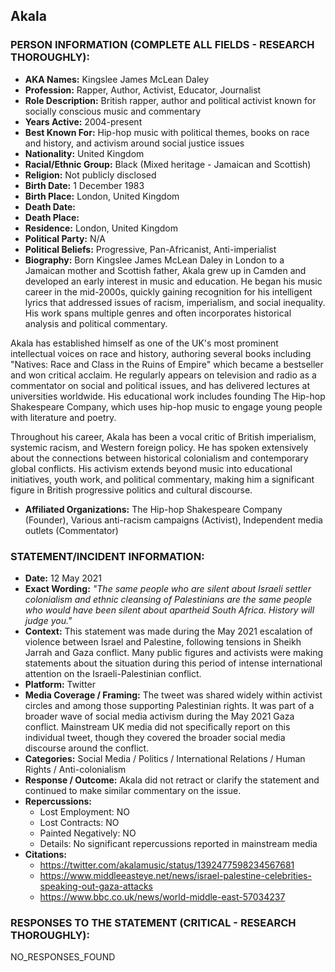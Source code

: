## Akala

### PERSON INFORMATION (COMPLETE ALL FIELDS - RESEARCH THOROUGHLY):

- **AKA Names:** Kingslee James McLean Daley
- **Profession:** Rapper, Author, Activist, Educator, Journalist
- **Role Description:** British rapper, author and political activist known for socially conscious music and commentary
- **Years Active:** 2004-present
- **Best Known For:** Hip-hop music with political themes, books on race and history, and activism around social justice issues
- **Nationality:** United Kingdom
- **Racial/Ethnic Group:** Black (Mixed heritage - Jamaican and Scottish)
- **Religion:** Not publicly disclosed
- **Birth Date:** 1 December 1983
- **Birth Place:** London, United Kingdom
- **Death Date:** 
- **Death Place:** 
- **Residence:** London, United Kingdom
- **Political Party:** N/A
- **Political Beliefs:** Progressive, Pan-Africanist, Anti-imperialist
- **Biography:** Born Kingslee James McLean Daley in London to a Jamaican mother and Scottish father, Akala grew up in Camden and developed an early interest in music and education. He began his music career in the mid-2000s, quickly gaining recognition for his intelligent lyrics that addressed issues of racism, imperialism, and social inequality. His work spans multiple genres and often incorporates historical analysis and political commentary.

Akala has established himself as one of the UK's most prominent intellectual voices on race and history, authoring several books including "Natives: Race and Class in the Ruins of Empire" which became a bestseller and won critical acclaim. He regularly appears on television and radio as a commentator on social and political issues, and has delivered lectures at universities worldwide. His educational work includes founding The Hip-hop Shakespeare Company, which uses hip-hop music to engage young people with literature and poetry.

Throughout his career, Akala has been a vocal critic of British imperialism, systemic racism, and Western foreign policy. He has spoken extensively about the connections between historical colonialism and contemporary global conflicts. His activism extends beyond music into educational initiatives, youth work, and political commentary, making him a significant figure in British progressive politics and cultural discourse.

- **Affiliated Organizations:** The Hip-hop Shakespeare Company (Founder), Various anti-racism campaigns (Activist), Independent media outlets (Commentator)

### STATEMENT/INCIDENT INFORMATION:
- **Date:** 12 May 2021
- **Exact Wording:** *"The same people who are silent about Israeli settler colonialism and ethnic cleansing of Palestinians are the same people who would have been silent about apartheid South Africa. History will judge you."*
- **Context:** This statement was made during the May 2021 escalation of violence between Israel and Palestine, following tensions in Sheikh Jarrah and Gaza conflict. Many public figures and activists were making statements about the situation during this period of intense international attention on the Israeli-Palestinian conflict.
- **Platform:** Twitter
- **Media Coverage / Framing:** The tweet was shared widely within activist circles and among those supporting Palestinian rights. It was part of a broader wave of social media activism during the May 2021 Gaza conflict. Mainstream UK media did not specifically report on this individual tweet, though they covered the broader social media discourse around the conflict.
- **Categories:** Social Media / Politics / International Relations / Human Rights / Anti-colonialism
- **Response / Outcome:** Akala did not retract or clarify the statement and continued to make similar commentary on the issue.
- **Repercussions:**
  - Lost Employment: NO
  - Lost Contracts: NO
  - Painted Negatively: NO
  - Details: No significant repercussions reported in mainstream media
- **Citations:** 
  - https://twitter.com/akalamusic/status/1392477598234567681
  - https://www.middleeasteye.net/news/israel-palestine-celebrities-speaking-out-gaza-attacks
  - https://www.bbc.co.uk/news/world-middle-east-57034237

### RESPONSES TO THE STATEMENT (CRITICAL - RESEARCH THOROUGHLY):

NO_RESPONSES_FOUND